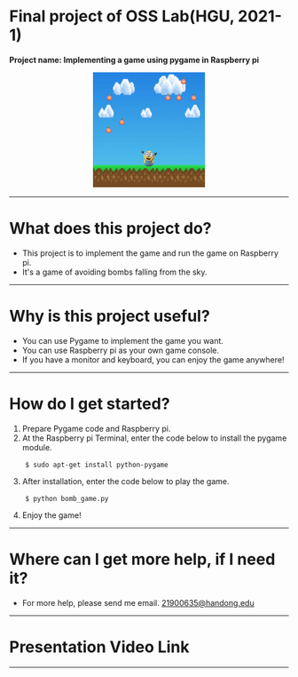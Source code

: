 # __Final project of OSS Lab(HGU, 2021-1)__    
__Project name: Implementing a game using pygame in Raspberry pi__
<p align="center"><img src="gameEx.png" width="40%" height="50%" title="px(픽셀) 크기 설정" alt="gameEx"></img>

* * *

# __What does this project do?__

* This project is to implement the game and run the game on Raspberry pi.
* It's a game of avoiding bombs falling from the sky.

* * *

# __Why is this project useful?__

* You can use Pygame to implement the game you want.
* You can use Raspberry pi as your own game console.
* If you have a monitor and keyboard, you can enjoy the game anywhere!

* * *

# __How do I get started?__

1. Prepare Pygame code and Raspberry pi.
2. At the Raspberry pi Terminal, enter the code below to install the pygame module.
```
	$ sudo apt-get install python-pygame
```
3. After installation, enter the code below to play the game.
```
	$ python bomb_game.py
```
4. Enjoy the game!

* * *

# __Where can I get more help, if I need it?__

* For more help, please send me email. 21900635@handong.edu

* * *

# __Presentation Video Link__

* * *

